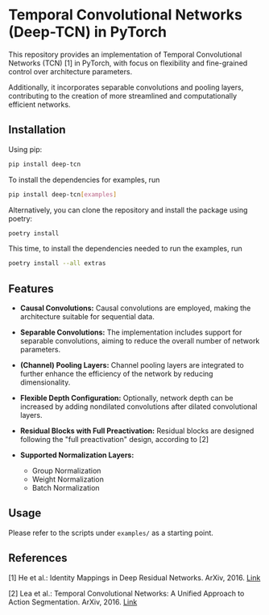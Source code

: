 # Temporal Convolutional Networks (Deep-TCN) in PyTorch

This repository provides an implementation of Temporal Convolutional Networks (TCN) [1] in PyTorch, with focus on
flexibility and fine-grained control over architecture parameters.

Additionally, it incorporates separable convolutions
and pooling layers, contributing to the creation of more streamlined and computationally efficient networks.

## Installation
Using pip:
```bash
pip install deep-tcn
```
To install the dependencies for examples, run
```bash
pip install deep-tcn[examples]
```
Alternatively, you can clone the repository and install the package using poetry:
```bash
poetry install
```
This time, to install the dependencies needed to run the examples, run 
```bash
poetry install --all extras
```


## Features

- **Causal Convolutions:** Causal convolutions are employed, making the architecture suitable for sequential data.

- **Separable Convolutions:** The implementation includes support for separable convolutions, aiming to reduce the overall number of network parameters.

- **(Channel) Pooling Layers:** Channel pooling layers are integrated to further enhance the efficiency of the network by reducing dimensionality.

- **Flexible Depth Configuration:** Optionally, network depth can be increased by adding nondilated convolutions after dilated convolutional layers.

- **Residual Blocks with Full Preactivation:** Residual blocks are designed following the "full preactivation" design, according to [2]

- **Supported Normalization Layers:**
  - Group Normalization
  - Weight Normalization
  - Batch Normalization


## Usage
Please refer to the scripts under `examples/` as a starting point.


## References
[1] He et al.: Identity Mappings in Deep Residual Networks. ArXiv, 2016. [Link](https://arxiv.org/pdf/1603.05027.pdf)

[2] Lea et al.: Temporal Convolutional Networks: A Unified Approach to Action Segmentation. ArXiv, 2016. [Link](https://arxiv.org/abs/1608.08242)
